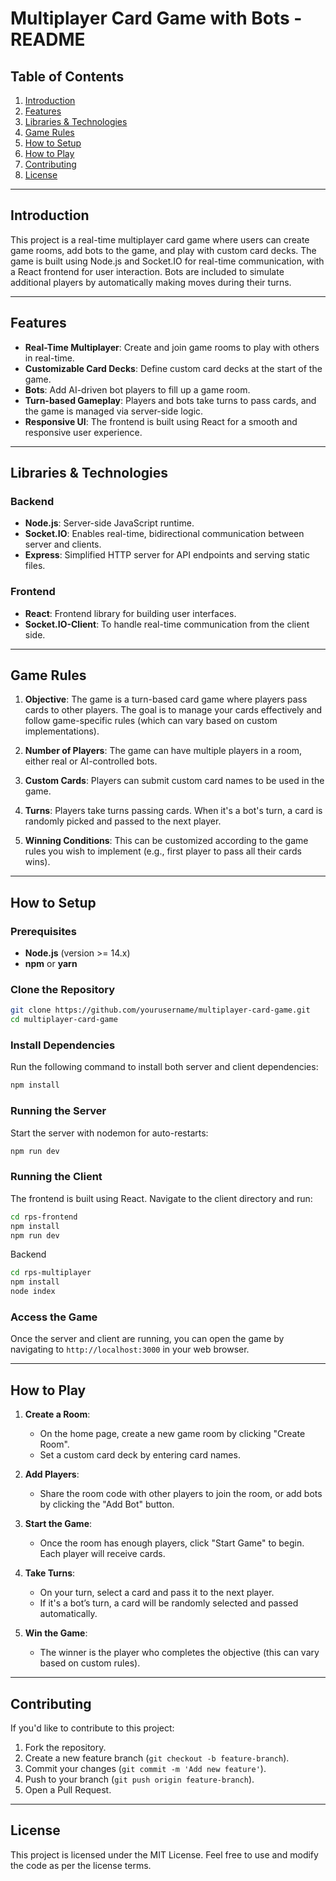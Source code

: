 
# Multiplayer Card Game with Bots - README

## Table of Contents
1. [Introduction](#introduction)
2. [Features](#features)
3. [Libraries & Technologies](#libraries--technologies)
4. [Game Rules](#game-rules)
5. [How to Setup](#how-to-setup)
6. [How to Play](#how-to-play)
7. [Contributing](#contributing)
8. [License](#license)

---

## Introduction
This project is a real-time multiplayer card game where users can create game rooms, add bots to the game, and play with custom card decks. The game is built using Node.js and Socket.IO for real-time communication, with a React frontend for user interaction. Bots are included to simulate additional players by automatically making moves during their turns.

---

## Features
- **Real-Time Multiplayer**: Create and join game rooms to play with others in real-time.
- **Customizable Card Decks**: Define custom card decks at the start of the game.
- **Bots**: Add AI-driven bot players to fill up a game room.
- **Turn-based Gameplay**: Players and bots take turns to pass cards, and the game is managed via server-side logic.
- **Responsive UI**: The frontend is built using React for a smooth and responsive user experience.

---

## Libraries & Technologies

### Backend
- **Node.js**: Server-side JavaScript runtime.
- **Socket.IO**: Enables real-time, bidirectional communication between server and clients.
- **Express**: Simplified HTTP server for API endpoints and serving static files.

### Frontend
- **React**: Frontend library for building user interfaces.
- **Socket.IO-Client**: To handle real-time communication from the client side.
  
---

## Game Rules

1. **Objective**: The game is a turn-based card game where players pass cards to other players. The goal is to manage your cards effectively and follow game-specific rules (which can vary based on custom implementations).

2. **Number of Players**: The game can have multiple players in a room, either real or AI-controlled bots.

3. **Custom Cards**: Players can submit custom card names to be used in the game.

4. **Turns**: Players take turns passing cards. When it's a bot's turn, a card is randomly picked and passed to the next player.

5. **Winning Conditions**: This can be customized according to the game rules you wish to implement (e.g., first player to pass all their cards wins).

---

## How to Setup

### Prerequisites
- **Node.js** (version >= 14.x)
- **npm** or **yarn**
  
### Clone the Repository
```bash
git clone https://github.com/yourusername/multiplayer-card-game.git
cd multiplayer-card-game
```

### Install Dependencies
Run the following command to install both server and client dependencies:
```bash
npm install
```

### Running the Server
Start the server with nodemon for auto-restarts:
```bash
npm run dev
```

### Running the Client
The frontend is built using React. Navigate to the client directory and run:
```bash
cd rps-frontend
npm install
npm run dev
```

Backend
```bash
cd rps-multiplayer
npm install
node index
```

### Access the Game
Once the server and client are running, you can open the game by navigating to `http://localhost:3000` in your web browser.

---

## How to Play

1. **Create a Room**: 
   - On the home page, create a new game room by clicking "Create Room".
   - Set a custom card deck by entering card names.

2. **Add Players**: 
   - Share the room code with other players to join the room, or add bots by clicking the "Add Bot" button.

3. **Start the Game**: 
   - Once the room has enough players, click "Start Game" to begin. Each player will receive cards.

4. **Take Turns**: 
   - On your turn, select a card and pass it to the next player.
   - If it's a bot’s turn, a card will be randomly selected and passed automatically.

5. **Win the Game**: 
   - The winner is the player who completes the objective (this can vary based on custom rules).

---

## Contributing

If you'd like to contribute to this project:
1. Fork the repository.
2. Create a new feature branch (`git checkout -b feature-branch`).
3. Commit your changes (`git commit -m 'Add new feature'`).
4. Push to your branch (`git push origin feature-branch`).
5. Open a Pull Request.

---

## License

This project is licensed under the MIT License. Feel free to use and modify the code as per the license terms.

